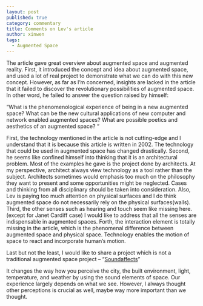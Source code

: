 ```yaml
---
layout: post
published: true
category: commentary
title: Comments on Lev's article
author: xinwen
tags:
  - Augmented Space
---
```

The article gave great overview about augmented space and augmented reality. First, it introduced the concept and idea about augmented space, and used a lot of real project to demonstrate what we can do with this new concept. However, as far as I’m concerned, insights are lacked in the article that it failed to discover the revolutionary possibilities of augmented space. In other word, he failed to answer the question raised by himself:

“What is the phenomenological experience of being in a new augmented space? What can be the new cultural applications of new computer and network enabled augmented spaces? What are possible poetics and aesthetics of an augmented space? “

First, the technology mentioned in the article is not cutting-edge and I understand that it is because this article is written in 2002. The technology that could be used in augmented space has changed drastically. Second, he seems like confined himself into thinking that it is an architectural problem. Most of the examples he gave is the project done by architects. At my perspective, architect always view technology as a tool rather than the subject. Architects sometimes would emphasis too much on the philosophy they want to present and some opportunities might be neglected. Cases and thinking from all disciplinary should be taken into consideration. Also, Lev is paying too much attention on physical surfaces and I do think augmented space do not necessarily rely on the physical surfaces(walls). Third, the other senses such as hearing and touch seem like missing here. (except for Janet Cardiff case) I would like to address that all the senses are indispensable in augmented spaces. Forth, the interaction element is totally missing in the article, which is the phenomenal difference between augmented space and physical space. Technology enables the motion of space to react and incorporate human’s motion. 

Last but not the least, I would like to share a project which is not a traditional augmented space project – “[Soundaffects](http://www.tellart.com/project/soundaffects-nyc/ "Soundaffects")”

It changes the way how you perceive the city, the built environment, light, temperature, and weather by using the sound elements of space. Our experience largely depends on what we see. However, I always thought other perceptions is crucial as well, maybe way more important than we thought. 
